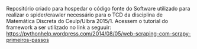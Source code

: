 Repositório criado para hospedar o código fonte do Software utilizado para realizar o spider/crawler necessário para o TCD da disciplina de Matemática Discreta do Ceulp/Ulbra 2015/1. Acessem o tutorial do framework a ser utilizado no link a seguuir: https://pythonhelp.wordpress.com/2014/08/05/web-scraping-com-scrapy-primeiros-passos

